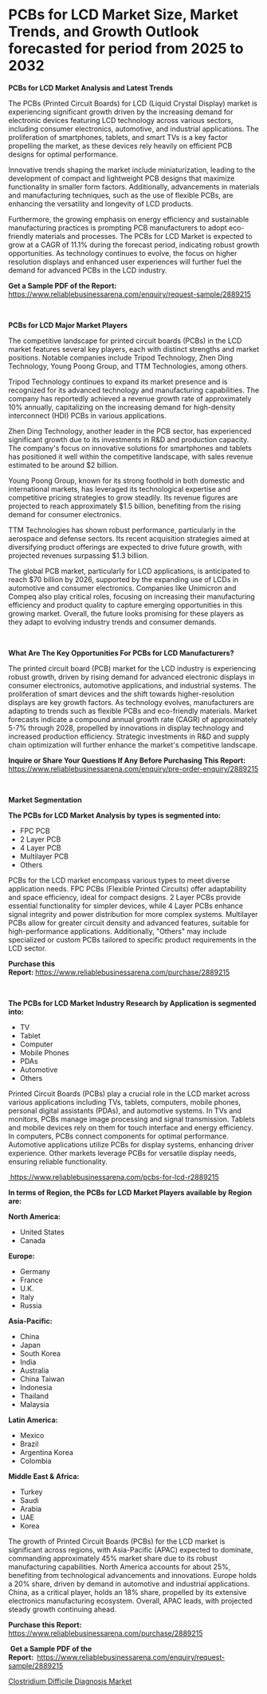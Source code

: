 <p><h1>PCBs for LCD Market Size, Market Trends, and Growth Outlook forecasted for period from 2025 to 2032</h1></p><p><strong>PCBs for LCD Market Analysis and Latest Trends</strong></p>
<p><p>The PCBs (Printed Circuit Boards) for LCD (Liquid Crystal Display) market is experiencing significant growth driven by the increasing demand for electronic devices featuring LCD technology across various sectors, including consumer electronics, automotive, and industrial applications. The proliferation of smartphones, tablets, and smart TVs is a key factor propelling the market, as these devices rely heavily on efficient PCB designs for optimal performance.</p><p>Innovative trends shaping the market include miniaturization, leading to the development of compact and lightweight PCB designs that maximize functionality in smaller form factors. Additionally, advancements in materials and manufacturing techniques, such as the use of flexible PCBs, are enhancing the versatility and longevity of LCD products.</p><p>Furthermore, the growing emphasis on energy efficiency and sustainable manufacturing practices is prompting PCB manufacturers to adopt eco-friendly materials and processes. The PCBs for LCD Market is expected to grow at a CAGR of 11.1% during the forecast period, indicating robust growth opportunities. As technology continues to evolve, the focus on higher resolution displays and enhanced user experiences will further fuel the demand for advanced PCBs in the LCD industry.</p></p>
<p><strong>Get a Sample PDF of the Report:&nbsp;</strong> <a href="https://www.reliablebusinessarena.com/enquiry/request-sample/2889215?utm_campaign=3163&utm_medium=2&utm_source=Github&utm_content=ia&utm_term=14032025&utm_id=pcbs-for-lcd">https://www.reliablebusinessarena.com/enquiry/request-sample/2889215</a></p>
<p>&nbsp;</p>
<p><strong>PCBs for LCD Major Market Players</strong></p>
<p><p>The competitive landscape for printed circuit boards (PCBs) in the LCD market features several key players, each with distinct strengths and market positions. Notable companies include Tripod Technology, Zhen Ding Technology, Young Poong Group, and TTM Technologies, among others.</p><p>Tripod Technology continues to expand its market presence and is recognized for its advanced technology and manufacturing capabilities. The company has reportedly achieved a revenue growth rate of approximately 10% annually, capitalizing on the increasing demand for high-density interconnect (HDI) PCBs in various applications.</p><p>Zhen Ding Technology, another leader in the PCB sector, has experienced significant growth due to its investments in R&D and production capacity. The company's focus on innovative solutions for smartphones and tablets has positioned it well within the competitive landscape, with sales revenue estimated to be around $2 billion.</p><p>Young Poong Group, known for its strong foothold in both domestic and international markets, has leveraged its technological expertise and competitive pricing strategies to grow steadily. Its revenue figures are projected to reach approximately $1.5 billion, benefiting from the rising demand for consumer electronics.</p><p>TTM Technologies has shown robust performance, particularly in the aerospace and defense sectors. Its recent acquisition strategies aimed at diversifying product offerings are expected to drive future growth, with projected revenues surpassing $1.3 billion.</p><p>The global PCB market, particularly for LCD applications, is anticipated to reach $70 billion by 2026, supported by the expanding use of LCDs in automotive and consumer electronics. Companies like Unimicron and Compeq also play critical roles, focusing on increasing their manufacturing efficiency and product quality to capture emerging opportunities in this growing market. Overall, the future looks promising for these players as they adapt to evolving industry trends and consumer demands.</p></p>
<p>&nbsp;</p>
<p><strong>What Are The Key Opportunities For PCBs for LCD Manufacturers?</strong></p>
<p><p>The printed circuit board (PCB) market for the LCD industry is experiencing robust growth, driven by rising demand for advanced electronic displays in consumer electronics, automotive applications, and industrial systems. The proliferation of smart devices and the shift towards higher-resolution displays are key growth factors. As technology evolves, manufacturers are adapting to trends such as flexible PCBs and eco-friendly materials. Market forecasts indicate a compound annual growth rate (CAGR) of approximately 5-7% through 2028, propelled by innovations in display technology and increased production efficiency. Strategic investments in R&D and supply chain optimization will further enhance the market's competitive landscape.</p></p>
<p><strong>Inquire or Share Your Questions If Any Before Purchasing This Report:</strong> <a href="https://www.reliablebusinessarena.com/enquiry/pre-order-enquiry/2889215?utm_campaign=3163&utm_medium=2&utm_source=Github&utm_content=ia&utm_term=14032025&utm_id=pcbs-for-lcd">https://www.reliablebusinessarena.com/enquiry/pre-order-enquiry/2889215</a></p>
<p>&nbsp;</p>
<p><strong>Market Segmentation</strong></p>
<p><strong>The PCBs for LCD Market Analysis by types is segmented into:</strong></p>
<p><ul><li>FPC PCB</li><li>2 Layer PCB</li><li>4 Layer PCB</li><li>Multilayer PCB</li><li>Others</li></ul></p>
<p><p>PCBs for the LCD market encompass various types to meet diverse application needs. FPC PCBs (Flexible Printed Circuits) offer adaptability and space efficiency, ideal for compact designs. 2 Layer PCBs provide essential functionality for simpler devices, while 4 Layer PCBs enhance signal integrity and power distribution for more complex systems. Multilayer PCBs allow for greater circuit density and advanced features, suitable for high-performance applications. Additionally, "Others" may include specialized or custom PCBs tailored to specific product requirements in the LCD sector.</p></p>
<p><strong>Purchase this Report:&nbsp;</strong><a href="https://www.reliablebusinessarena.com/purchase/2889215?utm_campaign=3163&utm_medium=2&utm_source=Github&utm_content=ia&utm_term=14032025&utm_id=pcbs-for-lcd">https://www.reliablebusinessarena.com/purchase/2889215</a></p>
<p>&nbsp;</p>
<p><strong>The PCBs for LCD Market Industry Research by Application is segmented into:</strong></p>
<p><ul><li>TV</li><li>Tablet</li><li>Computer</li><li>Mobile Phones</li><li>PDAs</li><li>Automotive</li><li>Others</li></ul></p>
<p><p>Printed Circuit Boards (PCBs) play a crucial role in the LCD market across various applications including TVs, tablets, computers, mobile phones, personal digital assistants (PDAs), and automotive systems. In TVs and monitors, PCBs manage image processing and signal transmission. Tablets and mobile devices rely on them for touch interface and energy efficiency. In computers, PCBs connect components for optimal performance. Automotive applications utilize PCBs for display systems, enhancing driver experience. Other markets leverage PCBs for versatile display needs, ensuring reliable functionality.</p></p>
<p><a href="https://www.reliablebusinessarena.com/pcbs-for-lcd-r2889215?utm_campaign=3163&utm_medium=2&utm_source=Github&utm_content=ia&utm_term=14032025&utm_id=pcbs-for-lcd">&nbsp;https://www.reliablebusinessarena.com/pcbs-for-lcd-r2889215</a></p>
<p><strong>In terms of Region, the PCBs for LCD Market Players available by Region are:</strong></p>
<p>
    <p> <strong> North America: </strong>
        <ul>
            <li>United States</li>
            <li>Canada</li>
        </ul>
        </p> 
    <p> <strong> Europe: </strong>
        <ul>
            <li>Germany</li>
            <li>France</li>
            <li>U.K.</li>
            <li>Italy</li>
            <li>Russia</li>
        </ul>
        </p> 
    <p> <strong> Asia-Pacific: </strong>
        <ul>
            <li>China</li>
            <li>Japan</li>
            <li>South Korea</li>
            <li>India</li>
            <li>Australia</li>
            <li>China Taiwan</li>
            <li>Indonesia</li>
            <li>Thailand</li>
            <li>Malaysia</li>
        </ul>
        </p> 
    <p> <strong> Latin America: </strong>
        <ul>
            <li>Mexico</li>
            <li>Brazil</li>
            <li>Argentina Korea</li>
            <li>Colombia</li>
        </ul>
        </p> 
    <p> <strong> Middle East & Africa: </strong>
        <ul>
            <li>Turkey</li>
            <li>Saudi</li>
            <li>Arabia</li>
            <li>UAE</li>
            <li>Korea</li>
        </ul>
    </p>
    </p>
<p><p>The growth of Printed Circuit Boards (PCBs) for the LCD market is significant across regions, with Asia-Pacific (APAC) expected to dominate, commanding approximately 45% market share due to its robust manufacturing capabilities. North America accounts for about 25%, benefiting from technological advancements and innovations. Europe holds a 20% share, driven by demand in automotive and industrial applications. China, as a critical player, holds an 18% share, propelled by its extensive electronics manufacturing ecosystem. Overall, APAC leads, with projected steady growth continuing ahead.</p></p>
<p><strong>Purchase this Report: </strong><a href="https://www.reliablebusinessarena.com/purchase/2889215?utm_campaign=3163&utm_medium=2&utm_source=Github&utm_content=ia&utm_term=14032025&utm_id=pcbs-for-lcd">https://www.reliablebusinessarena.com/purchase/2889215</a></p>
<p>&nbsp;<strong>Get a Sample PDF of the Report:&nbsp;&nbsp;</strong><a href="https://www.reliablebusinessarena.com/enquiry/request-sample/2889215?utm_campaign=3163&utm_medium=2&utm_source=Github&utm_content=ia&utm_term=14032025&utm_id=pcbs-for-lcd">https://www.reliablebusinessarena.com/enquiry/request-sample/2889215</a></p>
<p><strong></strong></p>
<p><p><a href="https://github.com/lizonbochil23/Market-Research-Report-List-1/blob/main/clostridium-difficile-diagnosis-market.md?utm_campaign=3163&utm_medium=2&utm_source=Github&utm_content=ia&utm_term=14032025&utm_id=pcbs-for-lcd">Clostridium Difficile Diagnosis Market</a></p></p>